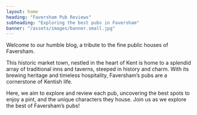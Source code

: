 ```yaml
---
layout: home
heading: "Faversham Pub Reviews"
subheading: "Exploring the best pubs in Faversham"
banner: "/assets/images/banner.small.jpg"
---
```


Welcome to our humble blog, a tribute to the fine public houses of Faversham.

This historic market town, nestled in the heart of Kent is home to a splendid array of traditional inns and taverns, steeped in history and charm. With its brewing heritage and timeless hospitality, Faversham’s pubs are a cornerstone of Kentish life.

Here, we aim to explore and review each pub, uncovering the best spots to enjoy a pint, and the unique characters they house. Join us as we explore the best of Faversham’s pubs!
